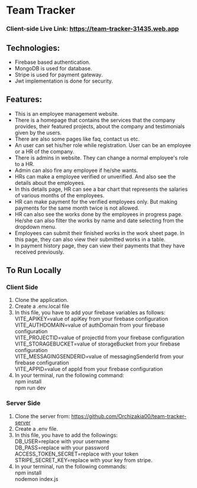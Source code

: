 # Team Tracker

### Client-side Live Link: https://team-tracker-31435.web.app

## Technologies:
- Firebase based authentication.
- MongoDB is used for database.
- Stripe is used for payment gateway.
- Jwt implementation is done for security.

## Features:
- This is an employee management website.
- There is a homepage that contains the services that the company provides, their featured projects, about the company and testimonials given by the users.
- There are also some pages like faq, contact us etc.
- An user can set his/her role while registration. User can be an employee or a HR of the company.
- There is admins in website. They can change a normal employee's role to a HR.
- Admin can also fire any employee if he/she wants.
- HRs can make a employee verified or unverified. And also see the details about the employees. 
- In this details page, HR can see a bar chart that represents the salaries of various months of the employees.
- HR can make payment for the verified employees only. But making payments for the same month twice is not allowed.
- HR can also see the works done by the employees in progress page. He/she can also filter the works by name and date selecting from the dropdown menu.
- Employees can submit their finished works in the work sheet page. In this page, they can also view their submitted works in a table.
- In payment history page, they can view their payments that they have received previously.

## To Run Locally
### Client Side
1. Clone the application.
2. Create a .env.local file
3. In this file, you have to add your firebase variables as follows:
   VITE_APIKEY=value of apiKey from your firebase configuration <br/> 
VITE_AUTHDOMAIN=value of authDomain from your firebase configuration <br/>
VITE_PROJECTID=value of projectId from your firebase configuration <br/>
VITE_STORAGEBUCKET=value of storageBucket from your firebase configuration <br/>
VITE_MESSAGINGSENDERID=value of messagingSenderId from your firebase configuration <br/>
VITE_APPID=value of appId from your firebase configuration <br/>
4. In your terminal, run the following command: <br/>
    npm install <br/>
    npm run dev

### Server Side
1. Clone the server from: https://github.com/Orchizakia00/team-tracker-server
2. Create a .env file.
3. In this file, you have to add the followings: <br/>
DB_USER=replace with your username <br/>
DB_PASS=replace with your password <br/>
ACCESS_TOKEN_SECRET=replace with your token <br/>
STRIPE_SECRET_KEY=replace with your key from stripe.
4. In your terminal, run the following commands: <br/>
    npm install <br/>
    nodemon index.js